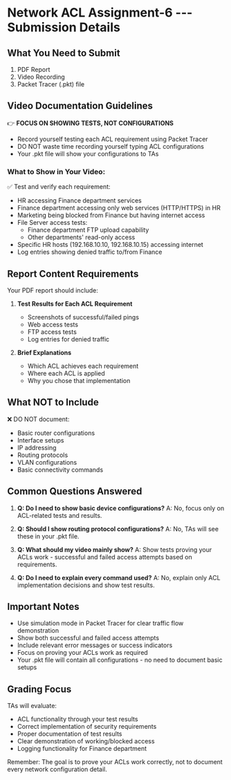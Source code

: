 # Network ACL Assignment-6 --- Submission Details

## What You Need to Submit
1. PDF Report
2. Video Recording
3. Packet Tracer (.pkt) file

## Video Documentation Guidelines
👉 **FOCUS ON SHOWING TESTS, NOT CONFIGURATIONS**
- Record yourself testing each ACL requirement using Packet Tracer
- DO NOT waste time recording yourself typing ACL configurations
- Your .pkt file will show your configurations to TAs

### What to Show in Your Video:
✅ Test and verify each requirement:
- HR accessing Finance department services
- Finance department accessing only web services (HTTP/HTTPS) in HR
- Marketing being blocked from Finance but having internet access
- File Server access tests:
  * Finance department FTP upload capability
  * Other departments' read-only access
- Specific HR hosts (192.168.10.10, 192.168.10.15) accessing internet
- Log entries showing denied traffic to/from Finance

## Report Content Requirements
Your PDF report should include:

1. **Test Results for Each ACL Requirement**
   - Screenshots of successful/failed pings
   - Web access tests
   - FTP access tests
   - Log entries for denied traffic

2. **Brief Explanations**
   - Which ACL achieves each requirement
   - Where each ACL is applied
   - Why you chose that implementation

## What NOT to Include
❌ DO NOT document:
- Basic router configurations
- Interface setups
- IP addressing
- Routing protocols
- VLAN configurations
- Basic connectivity commands

## Common Questions Answered
1. **Q: Do I need to show basic device configurations?**
   A: No, focus only on ACL-related tests and results.

2. **Q: Should I show routing protocol configurations?**
   A: No, TAs will see these in your .pkt file.

3. **Q: What should my video mainly show?**
   A: Show tests proving your ACLs work - successful and failed access attempts based on requirements.

4. **Q: Do I need to explain every command used?**
   A: No, explain only ACL implementation decisions and show test results.

## Important Notes
- Use simulation mode in Packet Tracer for clear traffic flow demonstration
- Show both successful and failed access attempts
- Include relevant error messages or success indicators
- Focus on proving your ACLs work as required
- Your .pkt file will contain all configurations - no need to document basic setups

## Grading Focus
TAs will evaluate:
- ACL functionality through your test results
- Correct implementation of security requirements
- Proper documentation of test results
- Clear demonstration of working/blocked access
- Logging functionality for Finance department

Remember: The goal is to prove your ACLs work correctly, not to document every network configuration detail.

